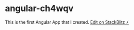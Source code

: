 # angular-ch4wqv

This is the first Angular App that I created. 
[Edit on StackBlitz ⚡️](https://stackblitz.com/edit/angular-ch4wqv)
